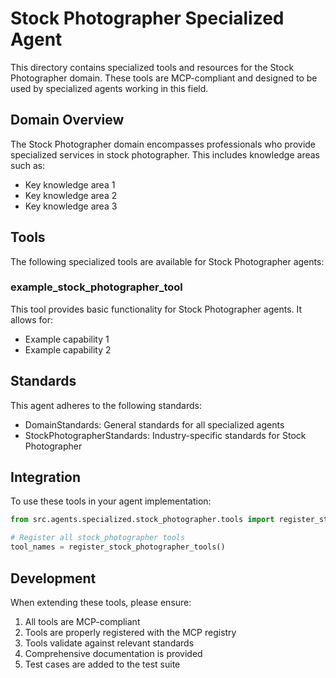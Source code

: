 # Stock Photographer Specialized Agent

This directory contains specialized tools and resources for the Stock Photographer domain. These tools are MCP-compliant and designed to be used by specialized agents working in this field.

## Domain Overview

The Stock Photographer domain encompasses professionals who provide specialized services in stock photographer. This includes knowledge areas such as:

- Key knowledge area 1
- Key knowledge area 2
- Key knowledge area 3

## Tools

The following specialized tools are available for Stock Photographer agents:

### example_stock_photographer_tool

This tool provides basic functionality for Stock Photographer agents. It allows for:

- Example capability 1
- Example capability 2

## Standards

This agent adheres to the following standards:

- DomainStandards: General standards for all specialized agents
- StockPhotographerStandards: Industry-specific standards for Stock Photographer

## Integration

To use these tools in your agent implementation:

```python
from src.agents.specialized.stock_photographer.tools import register_stock_photographer_tools

# Register all stock_photographer tools
tool_names = register_stock_photographer_tools()
```

## Development

When extending these tools, please ensure:

1. All tools are MCP-compliant
2. Tools are properly registered with the MCP registry
3. Tools validate against relevant standards
4. Comprehensive documentation is provided
5. Test cases are added to the test suite
